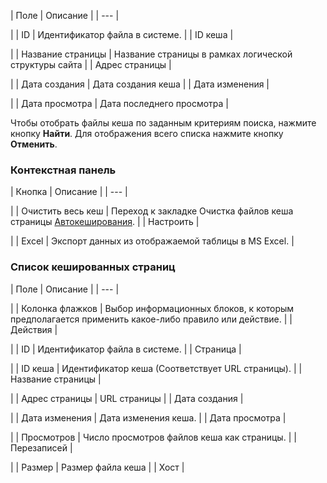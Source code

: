 | Поле | Описание |
| --- |

|
| ID | Идентификатор файла в системе. |
| ID кеша |

|
| Название страницы | Название страницы в рамках логической структуры сайта |
| Адрес страницы |

|
| Дата создания | Дата создания кеша |
| Дата изменения |

|
| Дата просмотра | Дата последнего просмотра |

Чтобы отобрать файлы кеша по заданным критериям поиска, нажмите кнопку **Найти**. Для отображения всего списка нажмите кнопку **Отменить**.

### Контекстная панель

| Кнопка | Описание |
| --- |

|
| Очистить весь кеш | Переход к закладке Очистка файлов кеша страницы [Автокеширования](/user_help/settings/settings/cache.php). |
| Настроить |

|
| Excel | Экспорт данных из отображаемой таблицы в MS Excel. |

### Список кешированных страниц

| Поле | Описание |
| --- |

|
| Колонка флажков | Выбор информационных блоков, к которым предполагается применить какое-либо правило или действие. |
| Действия |

|
| ID | Идентификатор файла в системе. |
| Страница |

|
| ID кеша | Идентификатор кеша (Соответствует URL страницы). |
| Название страницы |

|
| Адрес страницы | URL страницы |
| Дата создания |

|
| Дата изменения | Дата изменения кеша. |
| Дата просмотра |

|
| Просмотров | Число просмотров файлов кеша как страницы. |
| Перезаписей |

|
| Размер | Размер файла кеша |
| Хост |